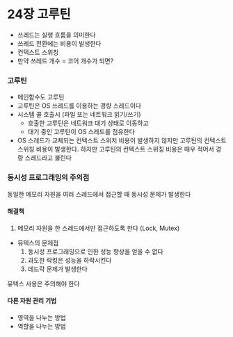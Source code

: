 # 24장 고루틴

- 쓰레드는 실행 흐름을 의미한다
- 쓰레드 전환에는 비용이 발생한다
- 컨텍스트 스위칭
- 만약 쓰레드 개수 = 코어 개수가 되면?

### 고루틴

- 메인함수도 고루틴
- 고루틴은 OS 쓰레드를 이용하는 경량 스레드이다
- 시스템 콜 호출시 (파일 또는 네트워크 읽기/쓰기)
    - 호출한 고루틴은 네트워크 대기 상태로 이동하고
    - 대기 중인 고루틴이 OS 스레드를 점유한다
- OS 스레드가 교체되는 컨텍스트 스위치 비용이 발생하지 않지만 고루틴의 컨텍스트 스위칭 비용이 발생한다. 하지만 고루틴의 컨텍스트 스위칭 비용은 매우 적어서 경량 스레드라고 불린다

### 동시성 프로그래밍의 주의점

동일한 메모리 자원을 여러 스레드에서 접근할 때 동시성 문제가 발생한다

#### 해결책

1. 메모리 자원을 한 스레드에서만 접근하도록 한다 (Lock, Mutex)

- 뮤텍스의 문제점
    1. 동시성 프로그래밍으로 인한 성능 향상을 얻을 수 없다
    2. 과도한 락킹은 성능을 하락시킨다
    3. 데드락 문제가 발생한다

뮤텍스 사용은 주의해야 한다

#### 다른 자원 관리 기법

- 영역을 나누는 방법
- 역할을 나누는 방법